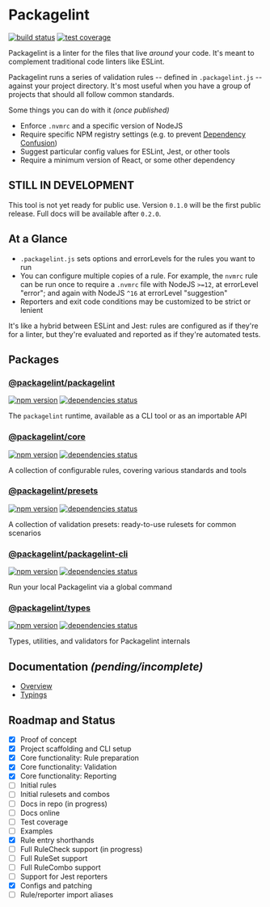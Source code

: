 # Packagelint

[![build status](https://github.com/spautz/packagelint/workflows/CI/badge.svg)](https://github.com/spautz/packagelint/actions)
[![test coverage](https://img.shields.io/coveralls/github/spautz/packagelint/main.svg)](https://coveralls.io/github/spautz/packagelint?branch=main)

Packagelint is a linter for the files that live _around_ your code. It's meant to complement traditional code linters
like ESLint.

Packagelint runs a series of validation rules -- defined in `.packagelint.js` -- against your project directory.
It's most useful when you have a group of projects that should all follow common standards.

Some things you can do with it _(once published)_

- Enforce `.nvmrc` and a specific version of NodeJS
- Require specific NPM registry settings (e.g. to prevent [Dependency Confusion](https://medium.com/@alex.birsan/dependency-confusion-4a5d60fec610))
- Suggest particular config values for ESLint, Jest, or other tools
- Require a minimum version of React, or some other dependency

## STILL IN DEVELOPMENT

This tool is not yet ready for public use. Version `0.1.0` will be the first public release. Full docs will be available
after `0.2.0`.

## At a Glance

- `.packagelint.js` sets options and errorLevels for the rules you want to run
- You can configure multiple copies of a rule. For example, the `nvmrc` rule can be run once to require a `.nvmrc`
  file with NodeJS `>=12`, at errorLevel "error"; and again with NodeJS `^16` at errorLevel "suggestion"
- Reporters and exit code conditions may be customized to be strict or lenient

It's like a hybrid between ESLint and Jest: rules are configured as if they're for a linter, but they're evaluated
and reported as if they're automated tests.

## Packages

### [@packagelint/packagelint](./packages/packagelint/)

[![npm version](https://img.shields.io/npm/v/@packagelint/packagelint.svg)](https://www.npmjs.com/package/@packagelint/packagelint)
[![dependencies status](https://img.shields.io/david/spautz/packagelint.svg?path=packages/packagelint)](https://david-dm.org/spautz/packagelint?path=packages/packagelint)

The `packagelint` runtime, available as a CLI tool or as an importable API

### [@packagelint/core](./packages/core/)

[![npm version](https://img.shields.io/npm/v/@packagelint/core.svg)](https://www.npmjs.com/package/@packagelint/core)
[![dependencies status](https://img.shields.io/david/spautz/packagelint.svg?path=packages/core)](https://david-dm.org/spautz/packagelint?path=packages/core)

A collection of configurable rules, covering various standards and tools

### [@packagelint/presets](./packages/presets/)

[![npm version](https://img.shields.io/npm/v/@packagelint/presets.svg)](https://www.npmjs.com/package/@packagelint/presets)
[![dependencies status](https://img.shields.io/david/spautz/packagelint.svg?path=packages/presets)](https://david-dm.org/spautz/packagelint?path=packages/presets)

A collection of validation presets: ready-to-use rulesets for common scenarios

### [@packagelint/packagelint-cli](./packages/packagelint-cli/)

[![npm version](https://img.shields.io/npm/v/@packagelint/packagelint-cli.svg)](https://www.npmjs.com/package/@packagelint/packagelint-cli)
[![dependencies status](https://img.shields.io/david/spautz/packagelint.svg?path=packages/packagelint-cli)](https://david-dm.org/spautz/packagelint?path=packages/packagelint-cli)

Run your local Packagelint via a global command

### [@packagelint/types](./packages/types/)

[![npm version](https://img.shields.io/npm/v/@packagelint/types.svg)](https://www.npmjs.com/package/@packagelint/types)
[![dependencies status](https://img.shields.io/david/spautz/packagelint.svg?path=packages/types)](https://david-dm.org/spautz/packagelint?path=packages/types)

Types, utilities, and validators for Packagelint internals

## Documentation _(pending/incomplete)_

- [Overview](./docs/index.md)
- [Typings](./packages/types/docs/index.md)

## Roadmap and Status

- [x] Proof of concept
- [x] Project scaffolding and CLI setup
- [x] Core functionality: Rule preparation
- [x] Core functionality: Validation
- [x] Core functionality: Reporting
- [ ] Initial rules
- [ ] Initial rulesets and combos
- [ ] Docs in repo (in progress)
- [ ] Docs online
- [ ] Test coverage
- [ ] Examples
- [x] Rule entry shorthands
- [ ] Full RuleCheck support (in progress)
- [ ] Full RuleSet support
- [ ] Full RuleCombo support
- [ ] Support for Jest reporters
- [x] Configs and patching
- [ ] Rule/reporter import aliases
